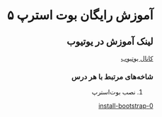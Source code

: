 <div dir="rtl">

# آموزش رایگان بوت استرپ ۵

## لینک آموزش در یوتیوب

[کانال یوتیوب](https://youtube.com/c/devedoping)
  
### شاخه‌های مرتبط با هر درس 

1. نصب بوت‌استرپ

  [0-install-bootstrap](https://github.com/devedoping/Free-Bootstrap-Tutorial/tree/0-install-bootstrap)
  
</div>

